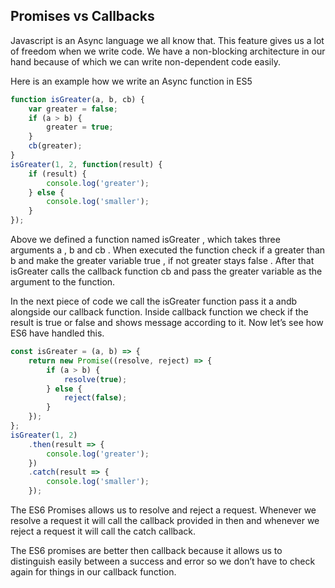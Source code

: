 ## Promises vs Callbacks

Javascript is an Async language we all know that. This feature gives us a lot of freedom when we write code. We have a non-blocking architecture in our hand because of which we can write non-dependent code easily.

Here is an example how we write an Async function in ES5

```javascript
function isGreater(a, b, cb) {
	var greater = false;
	if (a > b) {
		greater = true;
	}
	cb(greater);
}
isGreater(1, 2, function(result) {
	if (result) {
		console.log('greater');
	} else {
		console.log('smaller');
	}
});
```

Above we defined a function named isGreater , which takes three arguments a , b and cb . When executed the function check if a greater than b and make the greater variable true , if not greater stays false . After that isGreater calls the callback function cb and pass the greater variable as the argument to the function.

In the next piece of code we call the isGreater function pass it a andb alongside our callback function. Inside callback function we check if the result is true or false and shows message according to it. Now let’s see how ES6 have handled this.

```javascript
const isGreater = (a, b) => {
	return new Promise((resolve, reject) => {
		if (a > b) {
			resolve(true);
		} else {
			reject(false);
		}
	});
};
isGreater(1, 2)
	.then(result => {
		console.log('greater');
	})
	.catch(result => {
		console.log('smaller');
	});
```

The ES6 Promises allows us to resolve and reject a request. Whenever we resolve a request it will call the callback provided in then and whenever we reject a request it will call the catch callback.

The ES6 promises are better then callback because it allows us to distinguish easily between a success and error so we don’t have to check again for things in our callback function.
